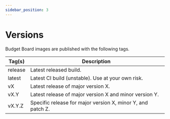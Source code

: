 ```yaml
---
sidebar_position: 3
---
```


# Versions

Budget Board images are published with the following tags.

<table>
  <thead>
    <tr>
      <th>Tag(s)</th>
      <th>Description</th>
    </tr>
  </thead>
  <tbody>
    <tr>
      <td>release</td>
      <td>Latest released build.</td>
    </tr>
    <tr>
      <td>latest</td>
      <td>Latest CI build (unstable). Use at your own risk.</td>
    </tr>
    <tr>
      <td>vX</td>
      <td>Latest release of major version X.</td>
    </tr>
    <tr>
      <td>vX.Y</td>
      <td>Latest release of major version X and minor version Y.</td>
    </tr>
    <tr>
      <td>vX.Y.Z</td>
      <td>Specific release for major version X, minor Y, and patch Z.</td>
    </tr>
  </tbody>
</table>
